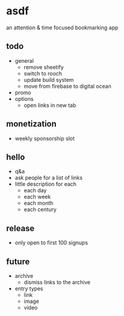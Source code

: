 # asdf
an attention & time focused bookmarking app

## todo
- general
  - remove sheetify
  - switch to rooch
  - update build system
  - move from firebase to digital ocean
- promo
- options
  - open links in new tab

## monetization
- weekly sponsorship slot

## hello
- q&a
- ask people for a list of links
- little description for each
  - each day
  - each week
  - each month
  - each century

## release
- only open to first 100 signups

## future
- archive
  - dismiss links to the archive
- entry types
  - link
  - image
  - video